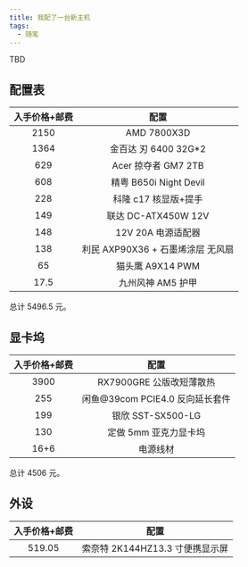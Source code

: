 ```yaml
---
title: 我配了一台新主机
tags:
  - 随笔
---
```


TBD

## 配置表

| 入手价格+邮费 |               配置                |
| :-----------: | :-------------------------------: |
|     2150      |            AMD 7800X3D            |
|     1364      |       金百达 刃 6400 32G\*2       |
|      629      |        Acer 掠夺者 GM7 2TB        |
|      608      |      精粤 B650i Night Devil       |
|      228      |       科隆 c17 核显版+提手        |
|      149      |        联达 DC-ATX450W 12V        |
|      148      |        12V 20A 电源适配器         |
|      138      | 利民 AXP90X36 + 石墨烯涂层 无风扇 |
|      65       |         猫头鹰 A9X14 PWM          |
|     17.5      |         九州风神 AM5 护甲         |

总计 5496.5 元。

## 显卡坞

| 入手价格+邮费 |              配置               |
| :-----------: | :-----------------------------: |
|     3900      |    RX7900GRE 公版改短薄散热     |
|      255      | 闲鱼@39com PCIE4.0 反向延长套件 |
|      199      |        银欣 SST-SX500-LG        |
|      130      |      定做 5mm 亚克力显卡坞      |
|     16+6      |            电源线材             |

总计 4506 元。

## 外设

| 入手价格+邮费 |              配置               |
| :-----------: | :-----------------------------: |
|    519.05     | 索奈特 2K144HZ13.3 寸便携显示屏 |
